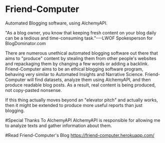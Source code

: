 # Friend-Computer
Automated Blogging software, using AlchemyAPI.

"As a blog owner, you know that keeping fresh content on your blog daily can be a tedious and time-consuming task."---LWOF Spokesperson for BlogDominator.com

There are numerous unethical automated blogging software out there that aims to "produce" content by stealing them from
other people's websites and repackaging them by changing a few words or adding a backlink. Friend-Computer aims to be an
ethical blogging software program, behaving very similar to Automated Insights and Narrative Science. Friend-Computer
will find datasets, analyze them using AlchemyAPI, and then produce readable blog posts. As a result, real content is being produced, not
copy-pasted nonsense.

If this thing actually moves beyond an "elevator pitch" and actually works, then it might be extended to produce more useful reports than just blogging.

#Special Thanks To AlchemyAPI
AlchemyAPI is responsible for allowing me to analyze texts and gather information about them.

#Read Friend-Computer's Blog
https://friend-computer.herokuapp.com/
